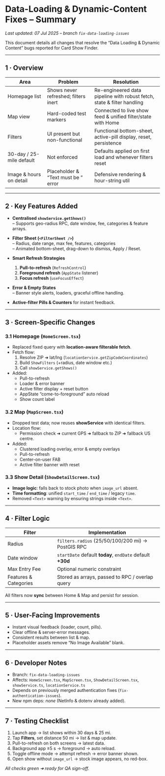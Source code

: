 # Data-Loading & Dynamic-Content Fixes – Summary  
_Last updated: 07 Jul 2025 – branch `fix-data-loading-issues`_

This document details all changes that resolve the “Data Loading & Dynamic Content” bugs reported for Card Show Finder.

---

## 1 · Overview

| Area | Problem | Resolution |
|------|---------|------------|
| Homepage list | Shows never refreshed; filters inert | Re-engineered data pipeline with robust fetch, state & filter handling |
| Map view | Hard-coded test markers | Connected to live show feed & unified filter/state with Home |
| Filters | UI present but non-functional | Functional bottom-sheet, active-pill display, reset, persistence |
| 30-day / 25-mile default | Not enforced | Defaults applied on first load and whenever filters reset |
| Image & hours on detail | Placeholder & “Text must be <Text>” error | Defensive rendering & hour-string util |

---

## 2 · Key Features Added

* **Centralised `showService.getShows()`**  
  – Supports geo-radius RPC, date window, fee, categories & feature arrays.  
* **Filter Sheet (`<FilterSheet />`)**  
  – Radius, date range, max fee, features, categories  
  – Animated bottom-sheet, drag-down to dismiss, Apply / Reset.  
* **Smart Refresh Strategies**  
  1. **Pull-to-refresh** (`RefreshControl`)  
  2. **Foreground refresh** (`AppState` listener)  
  3. **Focus refresh** (`useFocusEffect`)  

* **Error & Empty States**  
  – Banner style alerts, loaders, graceful offline handling.  
* **Active-filter Pills & Counters** for instant feedback.  

---

## 3 · Screen-Specific Changes

### 3.1  Homepage (`HomeScreen.tsx`)
* Replaced fixed query with **location-aware filterable fetch**.  
* Fetch flow:
  1. Resolve ZIP ➜ lat/lng (`locationService.getZipCodeCoordinates`)  
  2. Build `ShowFilters` (+radius, date window etc.)  
  3. Call `showService.getShows()`  
* Added:
  * Pull-to-refresh
  * Loader & error banner
  * Active filter display + reset button
  * AppState “come-to-foreground” auto reload
  * Show count label

### 3.2  Map (`MapScreen.tsx`)
* Dropped test data; now reuses **showService** with identical filters.  
* Location flow:
  * Permission check ➜ current GPS ➜ fallback to ZIP ➜ fallback US centre.  
* Added:
  * Clustered loading overlay, error & empty overlays
  * Pull-to-refresh
  * Center-on-user FAB
  * Active filter banner with reset

### 3.3  Show Detail (`ShowDetailScreen.tsx`)
* **Image logic**: falls back to stock photo when `image_url` absent.  
* **Time formatting**: unified `start_time` / `end_time` / legacy `time`.  
* Removed `<Text>` warning by ensuring strings inside `<Text>`.

---

## 4 · Filter Logic

| Filter | Implementation |
|--------|----------------|
| Radius | `filters.radius` (25/50/100/200 mi) → PostGIS RPC |
| Date window | `startDate` default **today**, `endDate` default **+30d** |
| Max Entry Fee | Optional numeric constraint |
| Features & Categories | Stored as arrays, passed to RPC / overlap query |

All filters now **sync** between Home & Map and persist for session.

---

## 5 · User-Facing Improvements

* Instant visual feedback (loader, count, pills).
* Clear offline & server-error messages.
* Consistent results between list & map.
* Placeholder assets remove “No Image Available” blank.

---

## 6 · Developer Notes

* Branch: `fix-data-loading-issues`
* Affects: `HomeScreen.tsx`, `MapScreen.tsx`, `ShowDetailScreen.tsx`, `showService.ts`, `locationService.ts`
* Depends on previously merged authentication fixes (`fix-authentication-issues`).
* New npm deps: _none_ (NetInfo & dotenv already added).

---

## 7 · Testing Checklist

1. Launch app → list shows within 30 days & 25 mi.  
2. Tap **Filters**, set distance 50 mi → list & map update.  
3. Pull-to-refresh on both screens → latest data.  
4. Background app ≥5 s → foreground → auto reload.  
5. Toggle offline mode → attempt refresh → error banner shown.  
6. Open show without `image_url` → stock image appears, no red-box.  

_All checks green ➜ ready for QA sign-off._
